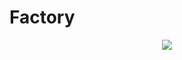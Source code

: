 <h1>Factory</h1>
<a>
<p align="center">
<img src="https://img.shields.io/github/license/SASAKN/Factory?style=flat-square"/>
</p>
</a>


